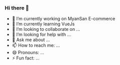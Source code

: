 ### Hi there 👋


- 🔭 I’m currently working on MyanSan E-commerce
- 🌱 I’m currently learning VueJs
- 👯 I’m looking to collaborate on ...
- 🤔 I’m looking for help with ...
- 💬 Ask me about ...
- 📫 How to reach me: ...
- 😄 Pronouns: ...
- ⚡ Fun fact: ...
